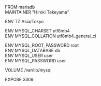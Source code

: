 FROM mariadb  
MAINTAINER "Hiroki Takeyama"

ENV TZ Asia/Tokyo

ENV MYSQL_CHARSET utf8mb4  
ENV MYSQL_COLLATION utf8mb4_general_ci

ENV MYSQL_ROOT_PASSWORD root  
ENV MYSQL_DATABASE db  
ENV MYSQL_USER user  
ENV MYSQL_PASSWORD user

VOLUME /var/lib/mysql

EXPOSE 3306
